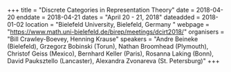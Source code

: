 +++
title = "Discrete Categories in Representation Theory"
date = 2018-04-20
enddate = 2018-04-21
dates = "April 20 - 21, 2018"
dateadded = 2018-01-02
location = "Bielefeld University, Bielefeld, Germany "
webpage = "https://www.math.uni-bielefeld.de/birep/meetings/dcirt2018/"
organisers = "Bill Crawley-Boevey, Henning Krause"
speakers = "Andre Beineke (Bielefeld), Grzegorz Bobinski (Torun), Nathan Broomhead (Plymouth), Christof Geiss (Mexico), Bernhard Keller (Paris), Rosanna Laking (Bonn), David Pauksztello (Lancaster), Alexandra Zvonareva (St. Petersburg)"
+++
